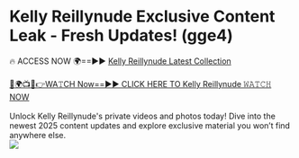 # Kelly Reillynude Exclusive Content Leak - Fresh Updates! (gge4)

🔥 ACCESS NOW 🌍==►► <a href="https://tinyurl.com/yc657z5k" rel="nofollow">Kelly Reillynude Latest Collection</a>
<br><br>
[🔴🌍📺📱👉WA𝚃CH Now==►► CLICK HERE TO Kelly Reillynude 𝚆𝙰𝚃𝙲𝙷 NOW](https://tinyurl.com/yc657z5k)
<br><br>
Unlock Kelly Reillynude's private videos and photos today! Dive into the newest 2025 content updates and explore exclusive material you won’t find anywhere else.
<br>
<a href="https://tinyurl.com/yc657z5k" rel="nofollow" data-target="animated-image.originalLink"><img src="https://camo.githubusercontent.com/8a4f000d20f83aca3bf7ec5f350d767afa0574a8a352519fd8cfa583a6f93a33/68747470733a2f2f692e696d6775722e636f6d2f644a486b345a712e676966" data-canonical-src="https://i.imgur.com/dJHk4Zq.gif" style="max-width: 100%; display: inline-block;" data-target="animated-image.originalImage"></a>
<br>
